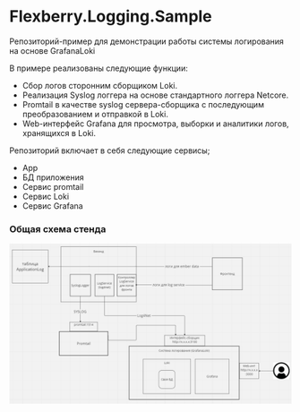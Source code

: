 # Flexberry.Logging.Sample

Репозиторий-пример для демонcтрации работы системы логирования на основе GrafanaLoki

В примере реализованы следующие функции:

- Сбор логов сторонним сборщиком Loki.
- Реализация Syslog логгера на основе стандартного логгера Netcore.
- Promtail в качестве syslog сервера-сборщика с последующим преобразованием и отправкой в Loki.
- Web-интерфейс Grafana для просмотра, выборки и аналитики логов, хранящихся в Loki.

Репозиторий включает в себя следующие сервисы;

- App
- БД приложения
- Сервис promtail
- Сервис Loki
- Сервис Grafana

### Общая схема стенда

![Scheme](docs/images/main_scheme.png)
